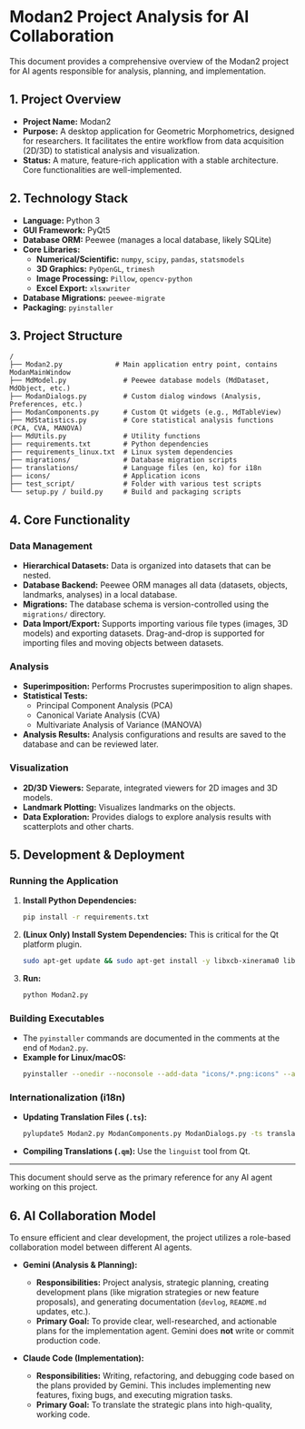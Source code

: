 # Modan2 Project Analysis for AI Collaboration

This document provides a comprehensive overview of the Modan2 project for AI agents responsible for analysis, planning, and implementation.

## 1. Project Overview

- **Project Name:** Modan2
- **Purpose:** A desktop application for Geometric Morphometrics, designed for researchers. It facilitates the entire workflow from data acquisition (2D/3D) to statistical analysis and visualization.
- **Status:** A mature, feature-rich application with a stable architecture. Core functionalities are well-implemented.

## 2. Technology Stack

- **Language:** Python 3
- **GUI Framework:** PyQt5
- **Database ORM:** Peewee (manages a local database, likely SQLite)
- **Core Libraries:**
    - **Numerical/Scientific:** `numpy`, `scipy`, `pandas`, `statsmodels`
    - **3D Graphics:** `PyOpenGL`, `trimesh`
    - **Image Processing:** `Pillow`, `opencv-python`
    - **Excel Export:** `xlsxwriter`
- **Database Migrations:** `peewee-migrate`
- **Packaging:** `pyinstaller`

## 3. Project Structure

```
/
├── Modan2.py             # Main application entry point, contains ModanMainWindow
├── MdModel.py              # Peewee database models (MdDataset, MdObject, etc.)
├── ModanDialogs.py         # Custom dialog windows (Analysis, Preferences, etc.)
├── ModanComponents.py      # Custom Qt widgets (e.g., MdTableView)
├── MdStatistics.py         # Core statistical analysis functions (PCA, CVA, MANOVA)
├── MdUtils.py              # Utility functions
├── requirements.txt        # Python dependencies
├── requirements_linux.txt  # Linux system dependencies
├── migrations/             # Database migration scripts
├── translations/           # Language files (en, ko) for i18n
├── icons/                  # Application icons
├── test_script/            # Folder with various test scripts
└── setup.py / build.py     # Build and packaging scripts
```

## 4. Core Functionality

### Data Management
- **Hierarchical Datasets:** Data is organized into datasets that can be nested.
- **Database Backend:** Peewee ORM manages all data (datasets, objects, landmarks, analyses) in a local database.
- **Migrations:** The database schema is version-controlled using the `migrations/` directory.
- **Data Import/Export:** Supports importing various file types (images, 3D models) and exporting datasets. Drag-and-drop is supported for importing files and moving objects between datasets.

### Analysis
- **Superimposition:** Performs Procrustes superimposition to align shapes.
- **Statistical Tests:**
    - Principal Component Analysis (PCA)
    - Canonical Variate Analysis (CVA)
    - Multivariate Analysis of Variance (MANOVA)
- **Analysis Results:** Analysis configurations and results are saved to the database and can be reviewed later.

### Visualization
- **2D/3D Viewers:** Separate, integrated viewers for 2D images and 3D models.
- **Landmark Plotting:** Visualizes landmarks on the objects.
- **Data Exploration:** Provides dialogs to explore analysis results with scatterplots and other charts.

## 5. Development & Deployment

### Running the Application
1.  **Install Python Dependencies:**
    ```bash
    pip install -r requirements.txt
    ```
2.  **(Linux Only) Install System Dependencies:** This is critical for the Qt platform plugin.
    ```bash
    sudo apt-get update && sudo apt-get install -y libxcb-xinerama0 libxcb-icccm4 libxcb-image0 libxcb-keysyms1 libxcb-randr0 libxcb-render-util0 libxcb-xfixes0 libxcb-shape0 libxcb-cursor0 qt5-qmake qtbase5-dev libqt5gui5 libqt5core5a libqt5widgets5 python3-pyqt5
    ```
3.  **Run:**
    ```bash
    python Modan2.py
    ```

### Building Executables
- The `pyinstaller` commands are documented in the comments at the end of `Modan2.py`.
- **Example for Linux/macOS:**
  ```bash
  pyinstaller --onedir --noconsole --add-data "icons/*.png:icons" --add-data "translations/*.qm:translations" --add-data "migrations/*:migrations" --icon="icons/Modan2_2.png" --noconfirm Modan2.py
  ```

### Internationalization (i18n)
- **Updating Translation Files (`.ts`):**
  ```bash
  pylupdate5 Modan2.py ModanComponents.py ModanDialogs.py -ts translations/Modan2_ko.ts
  ```
- **Compiling Translations (`.qm`):** Use the `linguist` tool from Qt.

---
This document should serve as the primary reference for any AI agent working on this project.

## 6. AI Collaboration Model

To ensure efficient and clear development, the project utilizes a role-based collaboration model between different AI agents.

-   **Gemini (Analysis & Planning):**
    -   **Responsibilities:** Project analysis, strategic planning, creating development plans (like migration strategies or new feature proposals), and generating documentation (`devlog`, `README.md` updates, etc.).
    -   **Primary Goal:** To provide clear, well-researched, and actionable plans for the implementation agent. Gemini does **not** write or commit production code.

-   **Claude Code (Implementation):**
    -   **Responsibilities:** Writing, refactoring, and debugging code based on the plans provided by Gemini. This includes implementing new features, fixing bugs, and executing migration tasks.
    -   **Primary Goal:** To translate the strategic plans into high-quality, working code.
